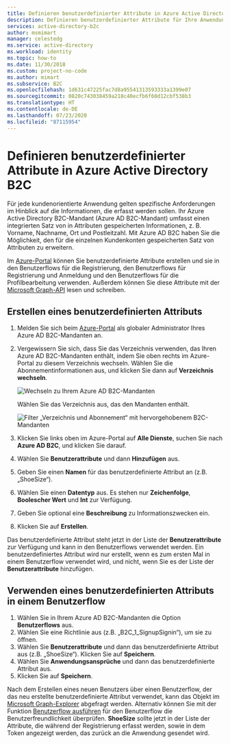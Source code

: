 ```yaml
---
title: Definieren benutzerdefinierter Attribute in Azure Active Directory B2C | Microsoft-Dokumentation
description: Definieren benutzerdefinierter Attribute für Ihre Anwendung in Azure Active Directory B2C zum Erfassen von Informationen zu Ihren Kunden.
services: active-directory-b2c
author: msmimart
manager: celestedg
ms.service: active-directory
ms.workload: identity
ms.topic: how-to
ms.date: 11/30/2018
ms.custom: project-no-code
ms.author: mimart
ms.subservice: B2C
ms.openlocfilehash: 1d631c47225fac7d8a95541313593333a1399e07
ms.sourcegitcommit: 0820c743038459a218c40ecfb6f60d12cbf538b3
ms.translationtype: HT
ms.contentlocale: de-DE
ms.lasthandoff: 07/23/2020
ms.locfileid: "87115954"
---
```

# <a name="define-custom-attributes-in-azure-active-directory-b2c"></a>Definieren benutzerdefinierter Attribute in Azure Active Directory B2C

 Für jede kundenorientierte Anwendung gelten spezifische Anforderungen im Hinblick auf die Informationen, die erfasst werden sollen. Ihr Azure Active Directory B2C-Mandant (Azure AD B2C-Mandant) umfasst einen integrierten Satz von in Attributen gespeicherten Informationen, z. B. Vorname, Nachname, Ort und Postleitzahl. Mit Azure AD B2C haben Sie die Möglichkeit, den für die einzelnen Kundenkonten gespeicherten Satz von Attributen zu erweitern.

 Im [Azure-Portal](https://portal.azure.com/) können Sie benutzerdefinierte Attribute erstellen und sie in den Benutzerflows für die Registrierung, den Benutzerflows für Registrierung und Anmeldung und den Benutzerflows für die Profilbearbeitung verwenden. Außerdem können Sie diese Attribute mit der [Microsoft Graph-API](manage-user-accounts-graph-api.md) lesen und schreiben.

## <a name="create-a-custom-attribute"></a>Erstellen eines benutzerdefinierten Attributs

1. Melden Sie sich beim [Azure-Portal](https://portal.azure.com/) als globaler Administrator Ihres Azure AD B2C-Mandanten an.
2. Vergewissern Sie sich, dass Sie das Verzeichnis verwenden, das Ihren Azure AD B2C-Mandanten enthält, indem Sie oben rechts im Azure-Portal zu diesem Verzeichnis wechseln. Wählen Sie die Abonnementinformationen aus, und klicken Sie dann auf **Verzeichnis wechseln**.

    ![Wechseln zu Ihrem Azure AD B2C-Mandanten](./media/user-flow-custom-attributes/switch-directories.png)

    Wählen Sie das Verzeichnis aus, das den Mandanten enthält.

    ![Filter „Verzeichnis und Abonnement“ mit hervorgehobenem B2C-Mandanten](./media/user-flow-custom-attributes/select-directory.PNG)

3. Klicken Sie links oben im Azure-Portal auf **Alle Dienste**, suchen Sie nach **Azure AD B2C**, und klicken Sie darauf.
4. Wählen Sie **Benutzerattribute** und dann **Hinzufügen** aus.
5. Geben Sie einen **Namen** für das benutzerdefinierte Attribut an (z.B. „ShoeSize“).
6. Wählen Sie einen **Datentyp** aus. Es stehen nur **Zeichenfolge**, **Boolescher Wert** und **Int** zur Verfügung.
7. Geben Sie optional eine **Beschreibung** zu Informationszwecken ein.
8. Klicken Sie auf **Erstellen**.

Das benutzerdefinierte Attribut steht jetzt in der Liste der **Benutzerattribute** zur Verfügung und kann in den Benutzerflows verwendet werden. Ein benutzerdefiniertes Attribut wird nur erstellt, wenn es zum ersten Mal in einem Benutzerflow verwendet wird, und nicht, wenn Sie es der Liste der **Benutzerattribute** hinzufügen.

## <a name="use-a-custom-attribute-in-your-user-flow"></a>Verwenden eines benutzerdefinierten Attributs in einem Benutzerflow

1. Wählen Sie in Ihrem Azure AD B2C-Mandanten die Option **Benutzerflows** aus.
1. Wählen Sie eine Richtlinie aus (z.B. „B2C_1_SignupSignin“), um sie zu öffnen.
1. Wählen Sie **Benutzerattribute** und dann das benutzerdefinierte Attribut aus (z.B. „ShoeSize“). Klicken Sie auf **Speichern**.
1. Wählen Sie **Anwendungsansprüche** und dann das benutzerdefinierte Attribut aus.
1. Klicken Sie auf **Speichern**.

Nach dem Erstellen eines neuen Benutzers über einen Benutzerflow, der das neu erstellte benutzerdefinierte Attribut verwendet, kann das Objekt im [Microsoft Graph-Explorer](https://developer.microsoft.com/graph/graph-explorer) abgefragt werden. Alternativ können Sie mit der Funktion [Benutzerflow ausführen](https://docs.microsoft.com/azure/active-directory-b2c/tutorial-create-user-flows) für den Benutzerflow die Benutzerfreundlichkeit überprüfen. **ShoeSize** sollte jetzt in der Liste der Attribute, die während der Registrierung erfasst werden, sowie in dem Token angezeigt werden, das zurück an die Anwendung gesendet wird.
